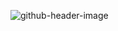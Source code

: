 ![github-header-image](https://user-images.githubusercontent.com/25037383/201450906-48950c53-a8fa-4704-aa3e-28ffdc0effc4.png)
